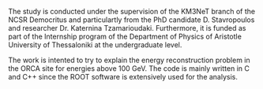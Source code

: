 The study is conducted under the supervision of the KM3NeT branch of the NCSR Democritus and particulartly from the PhD candidate D. Stavropoulos and researcher Dr. Katernina Tzamarioudaki. Furthermore, it is funded as part of the Internship program of the Department of Physics of Aristotle University of Thessaloniki at the undergraduate level.

The work is intented to try to explain the energy reconstruction problem in the ORCA site for energies above 100 GeV. The code is mainly written in C and C++ since the ROOT software is extensively used for the analysis.
